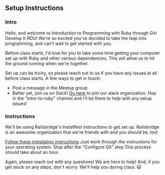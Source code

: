 ## Setup Instructions

### Intro

Hello, and welcome to Introduction to Programming with Ruby through Girl Develop It RDU! We're so excited you've decided to take the leap into programming, and can't wait to get started with you.

Before class starts, I'd love for you to take some time getting your computer set up with Ruby and other various dependencies. This will allow us to hit the ground running when we're together.

Set up can be tricky, so please reach out to us if you have any issues at all before class starts. A few ways to get in touch:
* Post a message in the Meetup group
* Better yet, join us on Slack! [Go here](https://gdirdu.slack.com) to join our slack organization. Hop in the "intro-to-ruby" channel and I'll be there to help with any setup issues!

### Instructions

We'll be using Railsbridge's Installfest instructions to get set up. Railsbridge is an awesome organization that we're friends with and you should be, too!

[Follow these installation instructions](http://docs.railsbridge.org/installfest/).Just work through the instructions for your operating system. Stop after the "Configure Git" step.This process should take about an hour.

Again, please reach out with any questions! We are here to help! And, if you get stuck on any steps, don't worry. We'll help you during class. :smiley_cat: